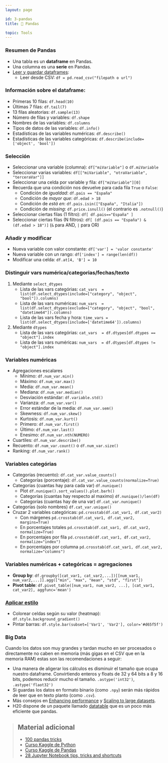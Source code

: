 ```yaml
---
layout: page

id: 3-pandas
title: 🐼 Pandas

topic: Tools
---
```



### Resumen de Pandas
- Una tabla es un **dataframe** en Pandas.
- Una columna es una **serie** en Pandas.
- [Leer y guardar dataframes](https://pandas.pydata.org/pandas-docs/stable/user_guide/io.html):
  - Leer desde CSV: `df = pd.read_csv("filepath o url")`

### Información sobre el dataframe:
- Primeras 10 filas: `df.head(10)`
- Últimas 7 filas: `df.tail(7)`
- 13 filas aleatorias: `df.sample(13)`
- Número de filas y variables: `df.shape`
- Nombres de las variables: `df.columns`
- Tipos de datos de las variables: `df.info()`
- Estadísticas de las variables numéricas: `df.describe()`
- Estadísticas de las variables categóricas: `df.describe(include=['object', 'bool'])`

### Selección
- Seleccionar una variable (columna): `df["miVariable"]` o `df.miVariable`
- Seleccionar varias variables: `df[["miVariable", "otraVariable", "terceraVar"]]`
- Seleccionar una celda por variable y fila: `df["miVariable"][0]` 
- Recuerda que una condición nos devuelve para cada fila `True` o `False`:
  - Condición de *igualdad*: `df.pais == "España"`
  - Condición de *mayor que*: `df.edad > 18`
  - Condición de *está en*: `df.pais.isin(["España", "Italia"])`
  - Condición de *missing*: `df.price.isnull()` (el contrario es `.notnull()`)
- Seleccionar ciertas filas (1 filtro): `df[ df.pais=="España" ]`
- Seleccionar ciertas filas (N filtros): `df[ (df.pais == "España") & (df.edad > 18")]` (`&` para AND, `|` para OR)

### Añadir y modificar
- Nueva variable con valor constante: `df['var'] = 'valor constante'`
- Nueva variable con un rango: `df['index'] = range(len(df))`
- Modificar una celda: `df.at[4, 'B'] = 10`


### Distinguir vars numérica/categorias/fechas/texto
1. Mediante `select_dtypes` 
   - Lista de las vars categórias:   `cat_vars  = list(df.select_dtypes(include=["category", "object", "bool"]).columns)`
   - Lista de las vars numéricas:    `num_vars  = list(df.select_dtypes(exclude=["category", "object", "bool", "datetime64"]).columns)`
   - Lista de las vars fecha y hora: `time_vars = list(df.select_dtypes(include=['datetime64']).columns)`
2. Mediante `dtypes` 
   - Lista de las vars categórias:    `cat_vars  = df.dtypes[df.dtypes == "object"].index`
   - Lista de las vars numéricas:     `num_vars  = df.dtypes[df.dtypes != "object"].index`

### Variables numéricas
- Agregaciones escalares
  - Mínimo: `df.num_var.min()`
  - Máximo: `df.num_var.max()`
  - Media: `df.num_var.mean()`
  - Mediana: `df.num_var.median()`
  - Desviación estándar: `df.variable.std()`
  - Varianza: `df.num_var.var()`
  - Error estándar de la media: `df.num_var.sem()`
  - Skewness: `df.num_var.skew()`
  - Kurtosis: `df.num_var.kurt()`
  - Primero: `df.num_var.first()`
  - Último: `df.num_var.last()`
  - Enesimo: `df.num_var.nth(NUMERO)`
- Cuartiles: `df.num_var.describe()`
- Recuento: `df.num_var.count()` o `df.num_var.size()`
- Ranking: `df.num_var.rank()`


### Variables categórias
- Categorías (recuento): `df.cat_var.value_counts()`
  - Categorías (porcentaje): `df.cat_var.value_counts(normalize=True)`
- Categorías (cuantas hay para cada var) `df.nunique()`
  - Plot `df.nunique().sort_values().plot.barh()`
  - Categorías (cuantas hay respecto al maximo) `df.nunique()/len(df)`
  - Categorías (cuantas hay de una var) `df.cat_var.nunique()`
- Categorías (solo nombres) `df.cat_var.unique()`  
- Cruzar 2 variables categóricas: `pd.crosstab(df.cat_var1, df.cat_var2)`
  - Con márgenes `pd.crosstab(df.cat_var1, df.cat_var2, margins=True)`
  - En porcentajes totales `pd.crosstab(df.cat_var1, df.cat_var2, normalize=True)`
  - En porcentajes por fila `pd.crosstab(df.cat_var1, df.cat_var2, normalize="index")`
  - En porcentajes por columna `pd.crosstab(df.cat_var1, df.cat_var2, normalize="columns")`

### Variables numéricas + categóricas = agregaciones
- **Group by**: `df.groupby([cat_var1, cat_var2,...])[[num_var1, num_var2,...]].agg(["min", "max", "mean", "std", "first"])`
- **Pivot table**: `df.pivot_table([num_var1, num_var2, ...], [cat_var1, cat_var2], aggfunc='mean')`


### [Aplicar estilo](https://pandas.pydata.org/pandas-docs/stable/user_guide/style.html)
- Colorear celdas según su valor (heatmap): `df.style.background_gradient()`
- Pintar barras: `df.style.bar(subset=['Var1', 'Var2'], color='#d65f5f')`

### Big Data

Cuando los datos son muy grandes y tardan mucho en ser procesados o directamente no caben en memoria (más gigas en el CSV que en la memoria RAM) estas son las recomendaciones a seguir:

- Una manera de aligerar los cálculos es disminuir el tamaño que ocupa nuestro dataframe. Convirtiendo enteros y floats de 32 y 64 bits a 8 y 16 bits, podemos reducir mucho el tamaño. `.astype('int32')`, `.astype('flaot32')`
- Si guardas los datos en formato binario (como `.npy`) serán más rápidos de leer que en texto planto (como `.csv`).
- Más consejos en [Enhancing performance](https://pandas.pydata.org/pandas-docs/stable/user_guide/enhancingperf.html) y [Scaling to large datasets](https://pandas.pydata.org/pandas-docs/stable/user_guide/scale.html).
- H20 dispone de un paquete llamado [datatable](https://github.com/h2oai/datatable) que es un poco más eficiente que pandas.

  
> ## Material adicional
> - [100 pandas tricks](https://www.dataschool.io/python-pandas-tips-and-tricks/)
> - [Curso Kaggle de Python](https://www.kaggle.com/learn/python)
> - [Curso Kaggle de Pandas](https://www.kaggle.com/learn/pandas)
> - [28 Jupyter Notebook tips, tricks and shortcuts](https://www.dataquest.io/blog/jupyter-notebook-tips-tricks-shortcuts)
